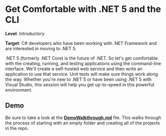 # Get Comfortable with .NET 5 and the CLI

**Level**: Introductory  

**Target**: C# developers who have been working with .NET Framework and are interested in moving to .NET 5. 

.NET 5 (formerly .NET Core) is the future of .NET. So let's get comfortable with the creating, running, and testing applications using the command-line interface. We'll create a self-hosted web service and then write an application to use that service. Unit tests will make sure things work along the way. Whether you're new to .NET 5 or have been using .NET 5 with Visual Studio, this session will help you get up-to-speed in this powerful environment.

## Demo
Be sure to take a look at the [**DemoWalkthrough.md**](https://github.com/jeremybytes/dotnet50-cli/blob/main/DemoWalkthrough.md) file. This walks through the process of starting with an empty folder and creating all of the projects in the repo.
